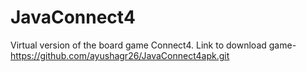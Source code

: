 # JavaConnect4
Virtual version of the board game Connect4.
Link to download game- https://github.com/ayushagr26/JavaConnect4apk.git
